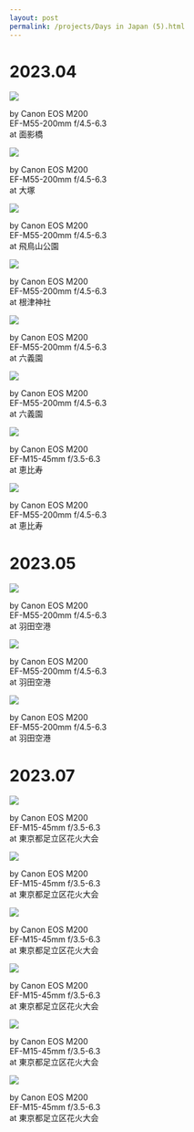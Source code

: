 ```yaml
---
layout: post
permalink: /projects/Days in Japan (5).html
---
```


# 2023.04

<div class="gallery">
    <div class="item">
        <img src="/assets/src/days-in-japan/2023-04-1.jpeg">
        <p>by Canon EOS M200<br>EF-M55-200mm f/4.5-6.3<br>at 面影橋</p>
    </div>
    <div class="item">
        <img src="/assets/src/days-in-japan/2023-04-2.jpeg">
        <p>by Canon EOS M200<br>EF-M55-200mm f/4.5-6.3<br>at 大塚</p>
    </div>
    <div class="item">
        <img src="/assets/src/days-in-japan/2023-04-3.jpeg">
        <p>by Canon EOS M200<br>EF-M55-200mm f/4.5-6.3<br>at 飛鳥山公園</p>
    </div>
    <div class="item">
        <img src="/assets/src/days-in-japan/2023-04-4.jpeg">
        <p>by Canon EOS M200<br>EF-M55-200mm f/4.5-6.3<br>at 根津神社</p>
    </div>
    <div class="item">
        <img src="/assets/src/days-in-japan/2023-04-5.jpeg">
        <p>by Canon EOS M200<br>EF-M55-200mm f/4.5-6.3<br>at 六義園</p>
    </div>
    <div class="item">
        <img src="/assets/src/days-in-japan/2023-04-6.jpeg">
        <p>by Canon EOS M200<br>EF-M55-200mm f/4.5-6.3<br>at 六義園</p>
    </div>
    <div class="item">
        <img src="/assets/src/days-in-japan/2023-04-7.jpeg">
        <p>by Canon EOS M200<br>EF-M15-45mm f/3.5-6.3<br>at 恵比寿</p>
    </div>
    <div class="item">
        <img src="/assets/src/days-in-japan/2023-04-8.jpeg">
        <p>by Canon EOS M200<br>EF-M55-200mm f/4.5-6.3<br>at 恵比寿</p>
    </div>
</div>

# 2023.05

<div class="gallery">
    <div class="item">
        <img src="/assets/src/days-in-japan/2023-05-1.jpeg">
        <p>by Canon EOS M200<br>EF-M55-200mm f/4.5-6.3<br>at 羽田空港</p>
    </div>
    <div class="item">
        <img src="/assets/src/days-in-japan/2023-05-2.jpeg">
        <p>by Canon EOS M200<br>EF-M55-200mm f/4.5-6.3<br>at 羽田空港</p>
    </div>
    <div class="item">
        <img src="/assets/src/days-in-japan/2023-05-3.jpeg">
        <p>by Canon EOS M200<br>EF-M55-200mm f/4.5-6.3<br>at 羽田空港</p>
    </div>
</div>

# 2023.07

<div class="gallery">
    <div class="item">
        <img src="/assets/src/days-in-japan/2023-07-1.jpeg">
        <p>by Canon EOS M200<br>EF-M15-45mm f/3.5-6.3<br>at 東京都足立区花火大会</p>
    </div>
    <div class="item">
        <img src="/assets/src/days-in-japan/2023-07-2.jpeg">
        <p>by Canon EOS M200<br>EF-M15-45mm f/3.5-6.3<br>at 東京都足立区花火大会</p>
    </div>
    <div class="item">
        <img src="/assets/src/days-in-japan/2023-07-3.jpeg">
        <p>by Canon EOS M200<br>EF-M15-45mm f/3.5-6.3<br>at 東京都足立区花火大会</p>
    </div>
    <div class="item">
        <img src="/assets/src/days-in-japan/2023-07-4.jpeg">
        <p>by Canon EOS M200<br>EF-M15-45mm f/3.5-6.3<br>at 東京都足立区花火大会</p>
    </div>
    <div class="item">
        <img src="/assets/src/days-in-japan/2023-07-5.jpeg">
        <p>by Canon EOS M200<br>EF-M15-45mm f/3.5-6.3<br>at 東京都足立区花火大会</p>
    </div>
    <div class="item">
        <img src="/assets/src/days-in-japan/2023-07-6.jpeg">
        <p>by Canon EOS M200<br>EF-M15-45mm f/3.5-6.3<br>at 東京都足立区花火大会</p>
    </div>
</div>
